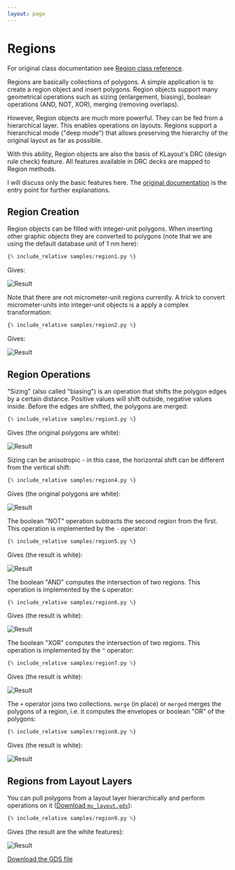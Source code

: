 ```yaml
---
layout: page
---
```


# Regions

For original class documentation see [Region class reference](https://www.klayout.org/doc-qt5/code/class_Region.html).

Regions are basically collections of polygons. A simple application 
is to create a region object and insert polygons. Region objects support 
many geometrical operations such as sizing (enlargement, biasing), boolean 
operations (AND, NOT, XOR), merging (removing overlaps).

However, Region objects are much more powerful. They can be fed from a 
hierarchical layer. This enables operations on layouts. 
Regions support a hierarchical mode ("deep mode") that allows preserving
the hierarchy of the original layout as far as possible.

With this ability, Region objects are also the basis of KLayout's DRC (design rule check)
feature. All features available in DRC decks are mapped to Region methods.

I will discuss only the basic features here. The [original documentation](https://www.klayout.org/doc-qt5/programming/geometry_api.html#k_22) 
is the entry point for further explanations.

## Region Creation

Region objects can be filled with integer-unit polygons. When inserting
other graphic objects they are converted to polygons (note that we are
using the default database unit of 1 nm here):

```python
{% include_relative samples/region1.py %}
```

Gives:

![Result](../samples/region1.png)

Note that there are not micrometer-unit regions currently. A trick to convert
micrometer-units into integer-unit objects is a apply a complex transformation:

```python
{% include_relative samples/region2.py %}
```

Gives:

![Result](../samples/region2.png)

## Region Operations

"Sizing" (also called "biasing") is an operation that shifts the 
polygon edges by a certain distance. Positive values will shift 
outside, negative values inside. Before the edges are shifted, 
the polygons are merged:

```python
{% include_relative samples/region3.py %}
```

Gives (the original polygons are white):

![Result](../samples/region3.png)

Sizing can be anisotropic - in this case, the horizontal shift
can be different from the vertical shift:

```python
{% include_relative samples/region4.py %}
```

Gives (the original polygons are white):

![Result](../samples/region4.png)

The boolean "NOT" operation subtracts the second
region from the first. This operation is implemented
by the `-` operator:

```python
{% include_relative samples/region5.py %}
```

Gives (the result is white):

![Result](../samples/region5.png)

The boolean "AND" computes the intersection of two regions.
This operation is implemented by the `&` operator:

```python
{% include_relative samples/region6.py %}
```

Gives (the result is white):

![Result](../samples/region6.png)

The boolean "XOR" computes the intersection of two regions.
This operation is implemented by the `^` operator:

```python
{% include_relative samples/region7.py %}
```

Gives (the result is white):

![Result](../samples/region7.png)

The `+` operator joins two collections. `merge` (in place) or `merged` merges the polygons of
a region, i.e. it computes the envelopes or boolean "OR" of the polygons:

```python
{% include_relative samples/region8.py %}
```

Gives (the result is white):

![Result](../samples/region8.png)

## Regions from Layout Layers

You can pull polygons from a layout layer hierarchically and perform operations on it
([Download `my_layout.gds`](../samples/my_layout.gds)):

```python
{% include_relative samples/region9.py %}
```

Gives (the result are the white features):

![Result](../samples/region9.png)

[Download the GDS file](../samples/region9.gds)

